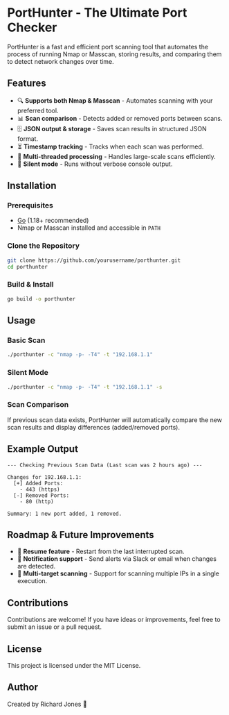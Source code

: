 # PortHunter - The Ultimate Port Checker

PortHunter is a fast and efficient port scanning tool that automates the process of running Nmap or Masscan, storing results, and comparing them to detect network changes over time. 

## Features

- 🔍 **Supports both Nmap & Masscan** - Automates scanning with your preferred tool.
- 📊 **Scan comparison** - Detects added or removed ports between scans.
- 🗄️ **JSON output & storage** - Saves scan results in structured JSON format.
- ⏳ **Timestamp tracking** - Tracks when each scan was performed.
- 🚀 **Multi-threaded processing** - Handles large-scale scans efficiently.
- 🔕 **Silent mode** - Runs without verbose console output.

## Installation

### Prerequisites
- [Go](https://go.dev/doc/install) (1.18+ recommended)
- Nmap or Masscan installed and accessible in `PATH`

### Clone the Repository
```sh
git clone https://github.com/yourusername/porthunter.git
cd porthunter
```

### Build & Install
```sh
go build -o porthunter
```

## Usage

### Basic Scan
```sh
./porthunter -c "nmap -p- -T4" -t "192.168.1.1"
```


### Silent Mode
```sh
./porthunter -c "nmap -p- -T4" -t "192.168.1.1" -s
```

### Scan Comparison
If previous scan data exists, PortHunter will automatically compare the new scan results and display differences (added/removed ports).

## Example Output
```
--- Checking Previous Scan Data (Last scan was 2 hours ago) ---

Changes for 192.168.1.1:
  [+] Added Ports:
    - 443 (https)
  [-] Removed Ports:
    - 80 (http)

Summary: 1 new port added, 1 removed.
```

## Roadmap & Future Improvements
- 🔄 **Resume feature** - Restart from the last interrupted scan.
- 🔔 **Notification support** - Send alerts via Slack or email when changes are detected.
- 📡 **Multi-target scanning** - Support for scanning multiple IPs in a single execution.

## Contributions
Contributions are welcome! If you have ideas or improvements, feel free to submit an issue or a pull request.

## License
This project is licensed under the MIT License.

## Author
Created by Richard Jones 🚀